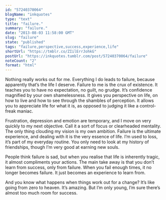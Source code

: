 ```yaml
---
id: "57240370064"
blogName: "inkquotes"
type: "text"
title: "failure."
summary: "failure."
date: "2013-08-03 11:58:00 GMT"
slug: "failure"
state: "published"
tags: "failure,perspective,success,experience,life"
shortUrl: "https://tmblr.co/ZIilErrJohkG"
postUrl: "https://inkquotes.tumblr.com/post/57240370064/failure"
noteCount: "2"
format: "html"
---
```


Nothing really works out for me. Everything I do leads to failure, because apparently that’s the life I deserve. Failure to me is the crux of existence. It teaches you to have no expectation, no guilt, no grudge. It’s confidence magnified by your own shamelessness. It gives you perspective on life, on how to live and how to see through the shambles of perception. It allows you to appreciate life for what it is, as opposed to judging it like a control-freak maniac. 

Frustration, depression and emotion are temporary, and I move on very quickly to my next objective. Call it a sort of focus or clearheaded mentality. The only thing clouding my vision is my own ambition. Failure is the ultimate experience, and dealing with it is the very essence of life. I’m used to loss, it’s part of my everyday routine. You only need to look at my history of friendships, though I’m very good at earning new souls. 

People think failure is sad, but when you realise that life is inherently tragic, it almost compliments your actions. The main take away is that you don’t learn from success, only from failure. When you fail enough times, it no longer becomes failure. It just becomes an experience to learn from. 

And you know what happens when things work out for a change? It’s like going from zero to heaven. It’s amazing. But I’m only young, I’m sure there’s almost too much room for success.